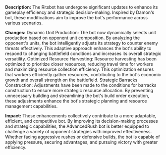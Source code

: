 **Description:**
The Ritsbot has undergone significant updates to enhance its gameplay efficiency and strategic decision-making. Inspired by Damon's bot, these modifications aim to improve the bot's performance across various scenarios.

**Changes:**
Dynamic Unit Production: The bot now dynamically selects unit production based on opponent unit composition. By analyzing the opponent's units, the bot intelligently adjusts its strategy to counter enemy threats effectively. This adaptive approach enhances the bot's ability to respond to changing battlefield conditions and increases its overall strategic versatility.
Optimized Resource Harvesting: Resource harvesting has been optimized to prioritize closer resources, reducing travel time for workers and maximizing resource collection efficiency. This optimization ensures that workers efficiently gather resources, contributing to the bot's economic growth and overall strength on the battlefield.
Strategic Barracks Construction: Adjustments have been made to the conditions for barracks construction to ensure more strategic resource allocation. By preventing unnecessary building and streamlining the bot's build order execution, these adjustments enhance the bot's strategic planning and resource management capabilities.

**Impact:**
These enhancements collectively contribute to a more adaptable, efficient, and competitive bot. By improving its decision-making processes and strategic capabilities, the AdvancedRush bot is better equipped to challenge a variety of opponent strategies with improved effectiveness. Whether facing aggressive rushes or defensive builds, the bot is capable of applying pressure, securing advantages, and pursuing victory with greater efficiency.






